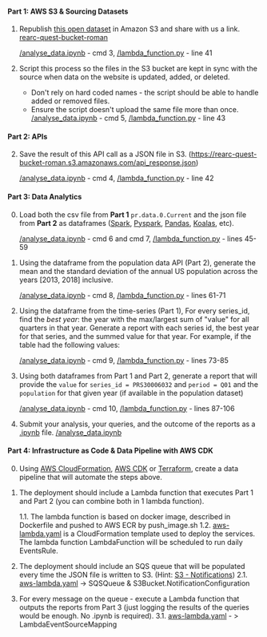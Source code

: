 #### Part 1: AWS S3 & Sourcing Datasets
1. Republish [this open dataset](https://download.bls.gov/pub/time.series/pr/) in Amazon S3 and share with us a link.
    [rearc-quest-bucket-roman](https://us-east-1.console.aws.amazon.com/s3/buckets/rearc-quest-bucket-roman)

    [/analyse_data.ipynb](/analyse_data.ipynb) - cmd 3, [/lambda_function.py](/lambda_function.py) - line 41

2. Script this process so the files in the S3 bucket are kept in sync with the source when data on the website is updated, added, or deleted.
    - Don't rely on hard coded names - the script should be able to handle added or removed files.
    - Ensure the script doesn't upload the same file more than once.
    [/analyse_data.ipynb](/analyse_data.ipynb) - cmd 5, [/lambda_function.py](/lambda_function.py) - line 43

#### Part 2: APIs
2. Save the result of this API call as a JSON file in S3.
    (https://rearc-quest-bucket-roman.s3.amazonaws.com/api_response.json)

    [/analyse_data.ipynb](/analyse_data.ipynb) - cmd 4, [/lambda_function.py](/lambda_function.py) - line 42

#### Part 3: Data Analytics
0. Load both the csv file from **Part 1** `pr.data.0.Current` and the json file from **Part 2**
   as dataframes ([Spark](https://spark.apache.org/docs/1.6.1/api/java/org/apache/spark/sql/DataFrame.html),
                  [Pyspark](https://spark.apache.org/docs/latest/api/python/reference/api/pyspark.sql.DataFrame.html),
                  [Pandas](https://pandas.pydata.org/pandas-docs/stable/reference/api/pandas.DataFrame.html),
                  [Koalas](https://koalas.readthedocs.io/en/latest/),
                  etc).

    [/analyse_data.ipynb](/analyse_data.ipynb) - cmd 6 and cmd 7, [/lambda_function.py](/lambda_function.py) - lines 45-59
    
1. Using the dataframe from the population data API (Part 2),
   generate the mean and the standard deviation of the annual US population across the years [2013, 2018] inclusive.

   [/analyse_data.ipynb](/analyse_data.ipynb) - cmd 8, [/lambda_function.py](/lambda_function.py) - lines 61-71

2. Using the dataframe from the time-series (Part 1),
   For every series_id, find the *best year*: the year with the max/largest sum of "value" for all quarters in that year. Generate a report with each series id, the best year for that series, and the summed value for that year.
   For example, if the table had the following values:

   [/analyse_data.ipynb](/analyse_data.ipynb) - cmd 9, [/lambda_function.py](/lambda_function.py) - lines 73-85


3. Using both dataframes from Part 1 and Part 2, generate a report that will provide the `value`
   for `series_id = PRS30006032` and `period = Q01` and the `population` for that given year (if available in the population dataset)

   [/analyse_data.ipynb](/analyse_data.ipynb) - cmd 10, [/lambda_function.py](/lambda_function.py) - lines 87-106

4. Submit your analysis, your queries, and the outcome of the reports as a [.ipynb](https://fileinfo.com/extension/ipynb) file.
    [/analyse_data.ipynb](/analyse_data.ipynb)

#### Part 4: Infrastructure as Code & Data Pipeline with AWS CDK
0. Using [AWS CloudFormation](https://aws.amazon.com/cloudformation/), [AWS CDK](https://aws.amazon.com/cdk/) or [Terraform](https://www.terraform.io/), create a data pipeline that will automate the steps above.
1. The deployment should include a Lambda function that executes
   Part 1 and Part 2 (you can combine both in 1 lambda function).
   
    1.1. The lambda function is based on docker image, described in Dockerfile and pushed to AWS ECR by push_image.sh
    1.2. [aws-lambda.yaml](/cloud_formation/aws-lambda.yaml) is a CloudFormation template used to deploy the services. 
         The lambda function LambdaFunction will be scheduled to run daily EventsRule.

2. The deployment should include an SQS queue that will be populated every time the JSON file is written to S3. (Hint: [S3 - Notifications](https://docs.aws.amazon.com/AmazonS3/latest/userguide/NotificationHowTo.html))
    2.1. [aws-lambda.yaml](/cloud_formation/aws-lambda.yaml) -> SQSQueue & S3Bucket.NotificationConfiguration
3. For every message on the queue - execute a Lambda function that outputs the reports from Part 3 (just logging the results of the queries would be enough. No .ipynb is required).
    3.1. [aws-lambda.yaml](/cloud_formation/aws-lambda.yaml) - > LambdaEventSourceMapping